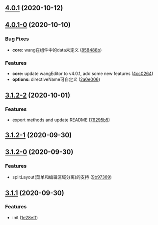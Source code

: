 ## [4.0.1](https://github.com/awamwang/vue-wangeditor-awesome/compare/v4.0.1-0...v4.0.1) (2020-10-12)



## [4.0.1-0](https://github.com/awamwang/vue-wangeditor-awesome/compare/3.1.2-2...v4.0.1-0) (2020-10-10)


### Bug Fixes

* **core:** wang在组件中的data未定义 ([858488b](https://github.com/awamwang/vue-wangeditor-awesome/commit/858488b8f2b2e4ac77868f5993d7dd8ec4ae3e0f))


### Features

* **core:** update wangEditor to v4.0.1, add some new features ([4cc0264](https://github.com/awamwang/vue-wangeditor-awesome/commit/4cc026433e1a81586f05196bc20aa517b70c90ba))
* **options:** directiveName可自定义 ([2a0e006](https://github.com/awamwang/vue-wangeditor-awesome/commit/2a0e006e7f4e2a7dd6e383a137140738ea860852))



## [3.1.2-2](https://github.com/awamwang/vue-wangeditor-awesome/compare/v3.1.2-1...3.1.2-2) (2020-10-01)


### Features

* export methods and update README ([76295b5](https://github.com/awamwang/vue-wangeditor-awesome/commit/76295b592ac05d71778ef58dd1e34c98c042b6fc))



## [3.1.2-1](https://github.com/awamwang/vue-wangeditor-awesome/compare/v3.1.2-0...v3.1.2-1) (2020-09-30)



## [3.1.2-0](https://github.com/awamwang/vue-wangeditor-awesome/compare/v3.1.1...v3.1.2-0) (2020-09-30)


### Features

* splitLayout(菜单和编辑区域分离)的支持 ([9b97369](https://github.com/awamwang/vue-wangeditor-awesome/commit/9b9736911008b88df58dcba30261a1460e6ffa28))



## [3.1.1](https://github.com/awamwang/vue-wangeditor-awesome/compare/1e28eff701097ee0391077a462647e18aadd9c2a...v3.1.1) (2020-09-30)


### Features

* init ([1e28eff](https://github.com/awamwang/vue-wangeditor-awesome/commit/1e28eff701097ee0391077a462647e18aadd9c2a))



